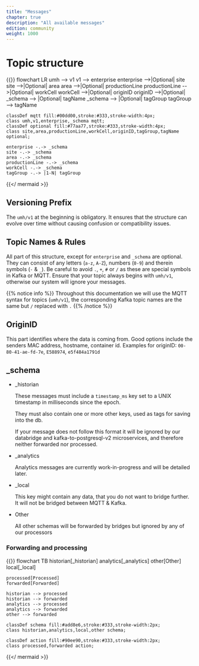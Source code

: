 ```yaml
---
title: "Messages"
chapter: true
description: "All available messages"
edition: community
weight: 1000
---
```



# Topic structure

{{<mermaid theme="neutral" >}}
flowchart LR
    umh --> v1
    v1 --> enterprise
    enterprise -->|Optional| site
    site -->|Optional| area
    area -->|Optional| productionLine
    productionLine -->|Optional| workCell
    workCell -->|Optional| originID
    originID -->|Optional| _schema --> |Optional| tagName
    _schema --> |Optional| tagGroup
    tagGroup --> tagName
    
    classDef mqtt fill:#00dd00,stroke:#333,stroke-width:4px;
    class umh,v1,enterprise,_schema mqtt;
    classDef optional fill:#77aa77,stroke:#333,stroke-width:4px;
    class site,area,productionLine,workCell,originID,tagGroup,tagName optional;
    
    enterprise -.-> _schema
    site -.-> _schema
    area -.-> _schema
    productionLine -.-> _schema
    workCell -.-> _schema
    tagGroup -.-> |1-N| tagGroup
{{</ mermaid >}}

## Versioning Prefix

The `umh/v1` at the beginning is obligatory. It ensures that the structure can evolve over time without causing confusion or compatibility issues.

## Topic Names & Rules

All part of this structure, except for `enterprise` and `_schema` are optional.
They can consist of any letters (`a-z`, `A-Z`), numbers (`0-9`) and therein symbols (`-` & `_`).
Be careful to avoid `.`, `+`, `#` or `/` as these are special symbols in Kafka or MQTT.
Ensure that your topic always begins with `umh/v1`, otherwise our system will ignore your messages.


{{% notice info %}}
Throughout this documentation we will use the MQTT syntax for topics (`umh/v1`), the corresponding Kafka topic names are the same but `/` replaced with `.`
{{% /notice %}}

## OriginID
This part identifies where the data is coming from.
Good options include the senders MAC address, hostname, container id.
Examples for originID: `00-80-41-ae-fd-7e`, `E588974`, `e5f484a1791d` 

## _schema

  - _historian

    These messages must include a `timestamp_ms` key set to a UNIX timestamp in milliseconds since the epoch.

    They must also contain one or more other keys, used as tags for saving into the db.

    If your message does not follow this format it will be ignored 
    by our databridge and kafka-to-postgresql-v2 microservices, and therefore neither forwarded nor processed.

  - _analytics

      Analytics messages are currently work-in-progress and will be detailed later.

  - _local

      This key might contain any data, that you do not want to bridge further.
      It will not be bridged between MQTT & Kafka.

  - Other

      All other schemas will be forwarded by bridges but ignored by any of our processors

### Forwarding and processing

{{<mermaid theme="neutral" >}}
flowchart TB
historian[_historian]
analytics[_analytics]
other[Other]
local[_local]

    processed[Processed]
    forwarded[Forwarded]

    historian --> processed
    historian --> forwarded
    analytics --> processed
    analytics --> forwarded
    other --> forwarded

    classDef schema fill:#add8e6,stroke:#333,stroke-width:2px;
    class historian,analytics,local,other schema;

    classDef action fill:#90ee90,stroke:#333,stroke-width:2px;
    class processed,forwarded action;

{{</ mermaid >}}
